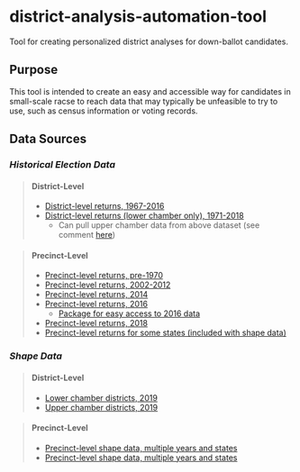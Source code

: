 # district-analysis-automation-tool
Tool for creating personalized district analyses for down-ballot candidates.

## Purpose
This tool is intended to create an easy and accessible way for candidates in small-scale racse to reach data that may typically be unfeasible to try to use, such as census information or voting records.

## Data Sources

### ***Historical Election Data***

> #### District-Level
> - [District-level returns, 1967-2016](https://dataverse.harvard.edu/dataset.xhtml?persistentId=doi:10.7910/DVN/3WZFK9)
> - [District-level returns (lower chamber only), 1971-2018](https://github.com/PrincetonUniversity/historic_state_legislative_election_results)
>     - Can pull upper chamber data from above dataset (see comment [here](http://election.princeton.edu/2017/09/26/new-dataset-state-legislative-elections-1971-2012/))

> #### Precinct-Level
> - [Precinct-level returns, pre-1970](https://dataverse.harvard.edu/dataset.xhtml?persistentId=doi:10.7910/DVN/LEMNXZ&widget=dataverse@eda)
> - [Precinct-level returns, 2002-2012](https://dataverse.harvard.edu/dataset.xhtml?persistentId=doi:10.7910/DVN/YN4TLR&widget=dataverse@eda)
> - [Precinct-level returns, 2014](https://dataverse.harvard.edu/dataset.xhtml?persistentId=doi:10.7910/DVN/B51MPX&widget=dataverse@eda)
> - [Precinct-level returns, 2016](https://github.com/MEDSL/official-precinct-returns)
>     - [Package for easy access to 2016 data](https://github.com/MEDSL/elections)
> - [Precinct-level returns, 2018](https://github.com/MEDSL/2018-elections-official)
> - [Precinct-level returns for some states (included with shape data)](https://github.com/mggg-states)

### ***Shape Data***

> #### District-Level
> - [Lower chamber districts, 2019](ftp://ftp2.census.gov/geo/tiger/TIGER2019/SLDL/)
> - [Upper chamber districts, 2019](ftp://ftp2.census.gov/geo/tiger/TIGER2019/SLDU/)

> #### Precinct-Level
> - [Precinct-level shape data, multiple years and states](https://github.com/nvkelso/election-geodata)
> - [Precinct-level shape data, multiple years and states](https://github.com/mggg-states)
 
